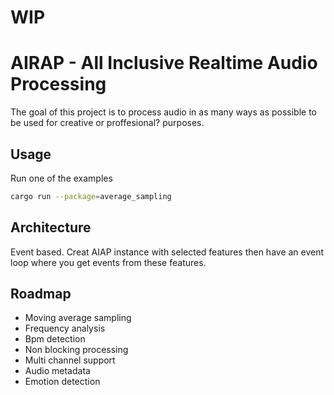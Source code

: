# WIP

# AIRAP - All Inclusive Realtime Audio Processing

The goal of this project is to process audio in as many ways as possible to be used for creative or proffesional? purposes.

## Usage

Run one of the examples

```bash
cargo run --package=average_sampling
```

## Architecture

Event based. Creat AIAP instance with selected features then have an event loop where you get events from these features.

## Roadmap
- Moving average sampling
- Frequency analysis
- Bpm detection
- Non blocking processing
- Multi channel support
- Audio metadata
- Emotion detection

